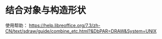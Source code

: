 # 结合对象与构造形状   
使用帮助： https://help.libreoffice.org/7.3/zh-CN/text/sdraw/guide/combine_etc.html?&DbPAR=DRAW&System=UNIX
